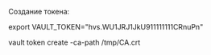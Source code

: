 Создание токена:

export VAULT_TOKEN="hvs.WU1JRJ1JkU911111111CRnuPn"

vault token create -ca-path /tmp/CA.crt
